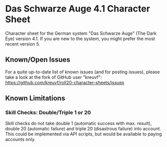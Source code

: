 # Das Schwarze Auge 4.1 Character Sheet
Character sheet for the German system "Das Schwarze Auge" (The Dark Eye) version 4.1. If you are new to the system, you might prefer the most recent version 5.

## Known/Open Issues
For a quite up-to-date list of known issues (and for posting issues), please take a look at the fork of GitHub user "kreuvf":
https://github.com/kreuvf/roll20-character-sheets/issues

## Known Limitations
### Skill Checks: Double/Triple 1 or 20
Skill checks do not take double 1 (automatic success with max. result), double 20 (automatic failure) and triple 20 (disastrous failure) into account. This could be implemented via API scripts, but would be available to paying accounts only.

